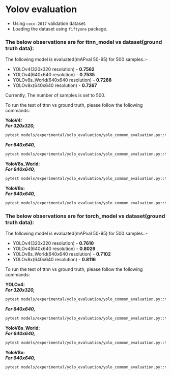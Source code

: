 # Yolov evaluation

- Using `coco-2017` validation dataset.
- Loading the dataset using `fiftyone` package.

### The below observations are for ttnn_model vs dataset(ground truth data):

The following model is evaluated(mAPval 50-95) for 500 samples.:-
-   YOLOv4(320x320 resolution) - **0.7562**
-   YOLOv4(640x640 resolution) - **0.7535**
-   YOLOv8s_World(640x640 resolution) - **0.7288**
-   YOLOv8x(640x640 resolution) - **0.7267**

Currently, The number of samples is set to 500.

To run the test of ttnn vs ground truth, please follow the following commands:

**YoloV4:** <br>
**_For 320x320,_**<br>
 ```sh
 pytest models/experimental/yolo_evaluation/yolo_common_evaluation.py::test_run_yolov4_eval[resolution0-1-act_dtype0-weight_dtype0-device_params0-tt_model]
 ```

**_For 640x640,_**<br>
 ```sh
 pytest models/experimental/yolo_evaluation/yolo_common_evaluation.py::test_run_yolov4_eval[resolution1-1-act_dtype0-weight_dtype0-device_params0-tt_model]
 ```

**YoloV8s_World:** <br>
**_For 640x640,_**<br>
 ```sh
 pytest models/experimental/yolo_evaluation/yolo_common_evaluation.py::test_yolov8s_world[res0-device_params0-tt_model]
 ```

**YoloV8x:** <br>
**_For 640x640,_**<br>
 ```sh
 pytest models/experimental/yolo_evaluation/yolo_common_evaluation.py::test_yolov8x[res0-device_params0-tt_model]
 ```

### The below observations are for torch_model vs dataset(ground truth data):

The following model is evaluated(mAPval 50-95) for 500 samples.:-
-   YOLOv4(320x320 resolution) - **0.7610**
-   YOLOv4(640x640 resolution) - **0.8029**
-   YOLOv8s_World(640x640 resolution) - **0.7102**
-   YOLOv8x(640x640 resolution) - **0.8116**

To run the test of ttnn vs ground truth, please follow the following commands:

**YOLOv4:** <br>
**_For 320x320,_**<br>
```sh
pytest models/experimental/yolo_evaluation/yolo_common_evaluation.py::test_run_yolov4_eval[resolution0-1-act_dtype0-weight_dtype0-device_params0-torch_model]
```
**_For 640x640,_**<br>
```sh
pytest models/experimental/yolo_evaluation/yolo_common_evaluation.py::test_run_yolov4_eval[resolution1-1-act_dtype0-weight_dtype0-device_params0-torch_model]
```
**YoloV8s_World:** <br>
**_For 640x640,_**<br>
 ```sh
 pytest models/experimental/yolo_evaluation/yolo_common_evaluation.py::test_yolov8s_world[res0-device_params0-torch_model]
 ```

 **YoloV8x:** <br>
**_For 640x640,_**<br>
 ```sh
 pytest models/experimental/yolo_evaluation/yolo_common_evaluation.py::test_yolov8x[res0-device_params0-torch_model]
 ```
